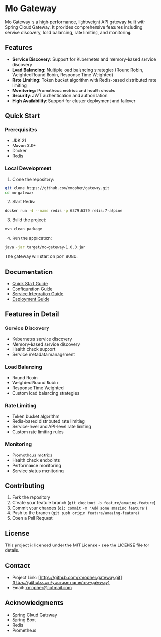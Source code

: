 # Mo Gateway

Mo Gateway is a high-performance, lightweight API gateway built with Spring Cloud Gateway. It provides comprehensive features including service discovery, load balancing, rate limiting, and monitoring.

## Features

- **Service Discovery**: Support for Kubernetes and memory-based service discovery
- **Load Balancing**: Multiple load balancing strategies (Round Robin, Weighted Round Robin, Response Time Weighted)
- **Rate Limiting**: Token bucket algorithm with Redis-based distributed rate limiting
- **Monitoring**: Prometheus metrics and health checks
- **Security**: JWT authentication and authorization
- **High Availability**: Support for cluster deployment and failover

## Quick Start

### Prerequisites

- JDK 21
- Maven 3.8+
- Docker
- Redis

### Local Development

1. Clone the repository:
```bash
git clone https://github.com/xmopher/gateway.git
cd mo-gateway
```

2. Start Redis:
```bash
docker run -d --name redis -p 6379:6379 redis:7-alpine
```

3. Build the project:
```bash
mvn clean package
```

4. Run the application:
```bash
java -jar target/mo-gateway-1.0.0.jar
```

The gateway will start on port 8080.

## Documentation

- [Quick Start Guide](docs/quickstart_en.md)
- [Configuration Guide](docs/configuration_en.md)
- [Service Integration Guide](docs/integration_en.md)
- [Deployment Guide](docs/deployment_en.md)

## Features in Detail

### Service Discovery
- Kubernetes service discovery
- Memory-based service discovery
- Health check support
- Service metadata management

### Load Balancing
- Round Robin
- Weighted Round Robin
- Response Time Weighted
- Custom load balancing strategies

### Rate Limiting
- Token bucket algorithm
- Redis-based distributed rate limiting
- Service-level and API-level rate limiting
- Custom rate limiting rules

### Monitoring
- Prometheus metrics
- Health check endpoints
- Performance monitoring
- Service status monitoring

## Contributing

1. Fork the repository
2. Create your feature branch (`git checkout -b feature/amazing-feature`)
3. Commit your changes (`git commit -m 'Add some amazing feature'`)
4. Push to the branch (`git push origin feature/amazing-feature`)
5. Open a Pull Request

## License

This project is licensed under the MIT License - see the [LICENSE](LICENSE) file for details.

## Contact

- Project Link: [https://github.com/xmopher/gateway.git](https://github.com/yourusername/mo-gateway)
- Email: xmopher@hotmail.com

## Acknowledgments

- Spring Cloud Gateway
- Spring Boot
- Redis
- Prometheus 